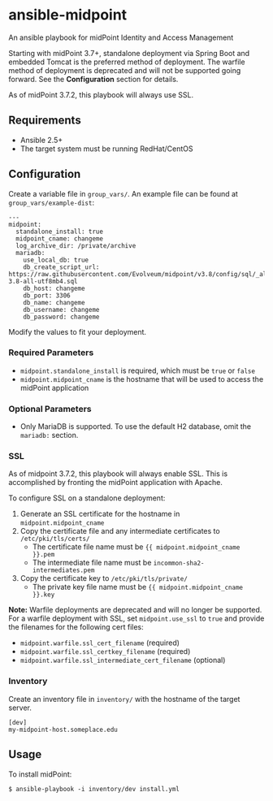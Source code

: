 # ansible-midpoint

An ansible playbook for midPoint Identity and Access Management

Starting with midPoint 3.7+, standalone deployment via Spring Boot and embedded Tomcat is the preferred method of deployment. The warfile method of deployment is deprecated and will not be supported going forward. See the **Configuration** section for details.

As of midPoint 3.7.2, this playbook will always use SSL.

## Requirements

* Ansible 2.5+
* The target system must be running RedHat/CentOS

## Configuration

Create a variable file in `group_vars/`. An example file can be found at `group_vars/example-dist`:

```
---
midpoint:
  standalone_install: true
  midpoint_cname: changeme
  log_archive_dir: /private/archive
  mariadb:
    use_local_db: true
    db_create_script_url: https://raw.githubusercontent.com/Evolveum/midpoint/v3.8/config/sql/_all/mysql-3.8-all-utf8mb4.sql
    db_host: changeme
    db_port: 3306
    db_name: changeme
    db_username: changeme
    db_password: changeme
```

Modify the values to fit your deployment.

### Required Parameters

* `midpoint.standalone_install` is required, which must be `true` or `false`
* `midpoint.midpoint_cname` is the hostname that will be used to access the midPoint application

### Optional Parameters

* Only MariaDB is supported. To use the default H2 database, omit the `mariadb:` section.

### SSL

As of midpoint 3.7.2, this playbook will always enable SSL. This is accomplished by fronting the midPoint application with Apache.

To configure SSL on a standalone deployment:
1. Generate an SSL certificate for the hostname in `midpoint.midpoint_cname`
1. Copy the certificate file and any intermediate certificates to `/etc/pki/tls/certs/`
   * The certificate file name must be `{{ midpoint.midpoint_cname }}.pem`
   * The intermediate file name must be `incommon-sha2-intermediates.pem`
1. Copy the certificate key to `/etc/pki/tls/private/`
   * The private key file name must be `{{ midpoint.midpoint_cname }}.key`

**Note:** Warfile deployments are deprecated and will no longer be supported.  
For a warfile deployment with SSL, set `midpoint.use_ssl` to `true` and provide the filenames for the following cert files:
  * `midpoint.warfile.ssl_cert_filename` (required)
  * `midpoint.warfile.ssl_certkey_filename` (required)
  * `midpoint.warfile.ssl_intermediate_cert_filename` (optional)

### Inventory

Create an inventory file in `inventory/` with the hostname of the target server.

```
[dev]
my-midpoint-host.someplace.edu
```

## Usage

To install midPoint:

```
$ ansible-playbook -i inventory/dev install.yml
```
